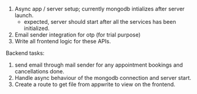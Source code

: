 1. Async app / server setup; currently mongodb intializes after server launch.
    - expected, server should start after all the services has been initialized.
2. Email sender integration for otp (for trial purpose)
3. Write all frontend logic for these APIs.


Backend tasks:
1. send email through mail sender for any appointment bookings and cancellations done.
2. Handle async behaviour of the mongodb connection and server start.
3. Create a route to get file from appwrite to view on the frontend.
